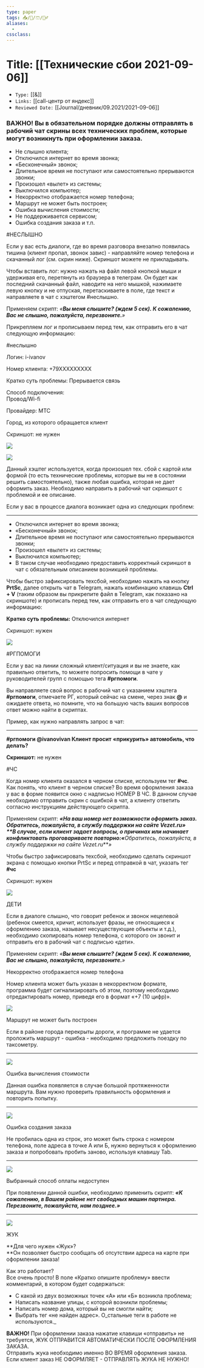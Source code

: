```yaml
---
type: paper
tags: 📥️/📜️/🩳/👷‍♂️
aliases:
  - 
cssclass: 
---
```




# Title: **[[Технические сбои 2021-09-06]]**
- `Type:` [[&]]
- `Links:` [[call-центр от яндекс]]
- `Reviewed Date:` [[Journal/дневник/09.2021/2021-09-06]]

### ВАЖНО! Вы в обязательном порядке должны отправлять в рабочий чат скрины всех технических проблем, которые могут возникнуть при оформлении заказа.


-   Не слышно клиента;
-   Отключился интернет во время звонка;
-   «Бесконечный» звонок;
-   Длительное время не поступают или самостоятельно прерываются звонки;
-   Произошел «вылет» из системы;
-   Выключился компьютер;
-   Некорректно отображается номер телефона;
-   Маршрут не может быть построен;
-   Ошибка вычисления стоимости;
-   Не поддерживается сервисом;
-   Ошибка создания заказа и т.п.


#НЕСЛЫШНО

Если у вас есть диалоги, где во время разговора внезапно появилась тишина (клиент пропал, звонок завис) - направляйте номер телефона и скачанный лог (см. скрин ниже). Скриншот можете не прикладывать.

Чтобы вставить лог: нужно нажать на файл левой кнопкой мыши и удерживая его, перетянуть из браузера в телеграм. Он будет как последний скачанный файл, наводите на него мышкой, нажимаете левую кнопку и не отпуская, перетаскиваете в поле, где текст и направляете в чат с хэштегом #неслышно.

Применяем скрипт: _«__Вы меня слышите? (ждем 5 сек). К сожалению, Вас не слышно, пожалуйста, перезвоните.__»_

Прикрепляем лог и прописываем перед тем, как отправить его в чат следующую информацию:

#неслышно

Логин: i-ivanov

Номер клиента: +79XXXXXXXXX

Кратко суть проблемы: Прерывается связь

Способ подключения:  
Провод/Wi-fi

Провайдер: МТС

Город, из которого обращается клиент

Скриншот: не нужен

![](https://kiosk.vmb.co/private_read/file_manager_uploads/production/JN_rkXWEYRn-I-ofCBbSLg.png)

![](https://kiosk.vmb.co/private_read/file_manager_uploads/production/V2auNBWMBB4qyJtJK8gM5w.png)


Данный хэштег используется, когда произошел тех. сбой с картой или формой (то есть технические проблемы, которые вы не в состоянии решить самостоятельно), также любая ошибка, которая не дает оформить заказ. Необходимо направить в рабочий чат скриншот с проблемой и ее описание.

Если у вас в процессе диалога возникает одна из следующих проблем:

---

-   Отключился интернет во время звонка;
-   «Бесконечный» звонок;
-   Длительное время не поступают или самостоятельно прерываются звонки;
-   Произошел «вылет» из системы;
-   Выключился компьютер;
-   В таком случае необходимо предоставить корректный скриншот в чат с обязательным описанием возникшей проблемы.

Чтобы быстро зафиксировать техсбой, необходимо нажать на кнопку **PrtSc**, далее открыть чат в Telegram, нажать комбинацию клавишь **Ctrl + V** (таким образом вы прикрепите файл в Telegram, как показано на скриншоте) и прописать перед тем, как отправить его в чат следующую информацию:


**Кратко суть проблемы:** Отключился интернет

Скриншот: нужен

![](https://kiosk.vmb.co/private_read/file_manager_uploads/production/zlCvgfjmLAAYzsajdxaFXg.jpg)

#РГПОМОГИ

Если у вас на линии сложный клиент/ситуация и вы не знаете, как правильно ответить, то можете попросить помощи в чате у руководителей групп с помощью тега **#ргпомоги**.

Вы направляете свой вопрос в рабочий чат с указанием хэштега **#ргпомоги**, отмечаете РГ, который сейчас на смене, через знак **@** и ожидаете ответа, но помните, что на большую часть ваших вопросов ответ можно найти в скриптах.

Пример, как нужно направлять запрос в чат:

---

**#ргпомоги @ivanovivan Клиент просит** **«прикурить» автомобиль, что делать?**

**Скриншот:** не нужен

#ЧС

Когда номер клиента оказался в черном списке, используем тег **#чс**. Как понять, что клиент в черном списке? Во время оформления заказа у вас в форме появится окно с надписью НОМЕР В ЧС. В данном случае необходимо отправить скрин с ошибкой в чат, а клиенту ответить согласно инструкциям действующего скрипта.

Применяем скрипт: **_«__На ваш номер нет возможности оформить заказ. Обратитесь, пожалуйста, в службу поддержки на сайте Vezet.ru__»  
_**В случае, если клиент задает вопросы, о причинах или начинает конфликтовать проговариваете повторно:_«_**_Обратитесь, пожалуйста, в службу поддержки на сайте Vezet.ru_**_»_

Чтобы быстро зафиксировать техсбой, необходимо сделать скриншот экрана с помощью кнопки PrtSc и перед отправкой в чат, указать тег **#чс**

Скриншот: нужен

![](https://kiosk.vmb.co/private_read/file_manager_uploads/production/4V66keB63tUNfrWSmRTVDQ.jpg)

ДЕТИ

Если в диалоге слышно, что говорит ребенок и звонок нецелевой (ребенок смеется, кричит, использует фразы, не относящиеся к оформлению заказа, называет несуществующие объекты и т.д.), необходимо скопировать номер телефона, с которого он звонит и отправить его в рабочий чат с подписью «дети».

Применяем скрипт: _«__Вы меня слышите? (ждем 5 сек). К сожалению, Вас не слышно, пожалуйста, перезвоните.__»_

Некорректно отображается номер телефона

Номер клиента может быть указан в некорректном формате, программа будет сигнализировать об этом, поэтому необходимо отредактировать номер, приведя его в формат «+7 (10 цифр)».

![](https://kiosk.vmb.co/private_read/file_manager_uploads/production/36OSx-TF1RrsH-OiKAqLkw.png)

Маршрут не может быть построен

Если в районе города перекрыты дороги, и программе не удается проложить маршрут - ошибка - необходимо предложить поездку по таксометру.

---

![](https://kiosk.vmb.co/private_read/file_manager_uploads/production/OVYI0MxR3AdrRssn2ho9Rw.jpg)

Ошибка вычисления стоимости

Данная ошибка появляется в случае большой протяженности маршрута. Вам нужно проверить правильность оформления и повторить попытку.

---

![](https://kiosk.vmb.co/private_read/file_manager_uploads/production/Gr-neVNBW2DVqGmXXzgcZQ.jpg)

Ошибка создания заказа

Не пробилась одна из строк, это может быть строка с номером телефона, поле адреса в точке А или Б, нужно вернуться к оформлению заказа и попробовать пробить заново, используя клавишу Tab.

---

![](https://kiosk.vmb.co/private_read/file_manager_uploads/production/_-uR96SeI030WQQ7YWgHGA.jpg)

Выбранный способ оплаты недоступен

При появлении данной ошибки, необходимо применить скрипт: _**«К сожалению, в Вашем районе нет свободных машин партнера. Перезвоните, пожалуйста, нам позднее.»**_

---

_**![](https://kiosk.vmb.co/private_read/file_manager_uploads/production/JTTpvJC7g0BNxCMridlkMg.jpg)**_

ЖУК

**Для чего нужен «Жук»?  
**Он позволяет быстро сообщать об отсутствии адреса на карте при оформлении заказа!

Как это работает?  
Все очень просто! В поле «Кратко опишите проблему» ввести комментарий, в котором будет содержаться:

-   С какой из двух возможных точек «А» или «Б» возникла проблема;
-   Написать название улицы, с которой возникли проблемы;
-   Написать номер дома, который вы не смогли найти;
-   Выбрать тег «не найден адрес». О_стальные теги в работе не используются._

**ВАЖНО!** При оформлении заказа нажатие клавиши «отправить» не требуется, ЖУК ОТПРАВИТСЯ АВТОМАТИЧЕСКИ ПОСЛЕ ОФОРМЛЕНИЯ ЗАКАЗА.  
Отправить жука необходимо именно ВО ВРЕМЯ оформления заказа.  
Если клиент заказ НЕ ОФОРМЛЯЕТ - ОТПРАВЛЯТЬ ЖУКА НЕ НУЖНО!
